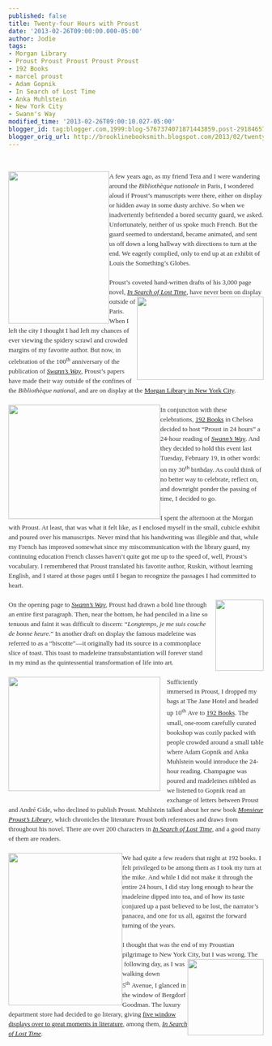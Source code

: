 ```yaml
---
published: false
title: Twenty-four Hours with Proust
date: '2013-02-26T09:00:00.000-05:00'
author: Jodie
tags:
- Morgan Library
- Proust Proust Proust Proust Proust
- 192 Books
- marcel proust
- Adam Gopnik
- In Search of Lost Time
- Anka Muhlstein
- New York City
- Swann's Way
modified_time: '2013-02-26T09:00:10.027-05:00'
blogger_id: tag:blogger.com,1999:blog-5767374071871443859.post-2918465776182542674
blogger_orig_url: http://brooklinebooksmith.blogspot.com/2013/02/twenty-four-hours-with-proust.html
---
```


<br /><div style="color: #333333; font-family: Georgia, 'Times New Roman', 'Bitstream Charter', Times, serif; font-size: 13px; line-height: 19px;"><a data-mce-href="http://globecornerbookstore.com/blogs/wp-content/uploads/2013/02/12749.jpg" href="http://globecornerbookstore.com/blogs/wp-content/uploads/2013/02/12749.jpg"><img alt="" class="alignleft size-medium wp-image-8879" data-mce-src="http://globecornerbookstore.com/blogs/wp-content/uploads/2013/02/12749-199x300.jpg" height="300" src="http://globecornerbookstore.com/blogs/wp-content/uploads/2013/02/12749-199x300.jpg" style="border: 0px; cursor: default; float: left;" title="12749" width="199" /></a>A few years ago, as my friend Tera and I were wandering around the&nbsp;<em>Bibliothèque nationale</em>&nbsp;in Paris, I wondered aloud if Proust’s manuscripts were there, either on display or hidden away in some dusty archive. So when we inadvertently befriended a bored security guard, we asked. Unfortunately, neither of us spoke much French. But the guard seemed to understand, became animated, and sent us off down a long hallway with directions to turn at the end. We eagerly complied, only to end up at an exhibit of Louis the Something’s Globes.</div><div style="color: #333333; font-family: Georgia, 'Times New Roman', 'Bitstream Charter', Times, serif; font-size: 13px; line-height: 19px;"><br /></div><div style="color: #333333; font-family: Georgia, 'Times New Roman', 'Bitstream Charter', Times, serif; font-size: 13px; line-height: 19px;">Proust’s coveted hand-written drafts of his 3,000 page novel,&nbsp;<a data-mce-href="http://www.brooklinebooksmith-shop.com/book/%5Bmodel%5D-340" href="http://www.brooklinebooksmith-shop.com/book/%5Bmodel%5D-340"><em>In Search of Lost Time</em></a>, have<a data-mce-href="http://globecornerbookstore.com/blogs/wp-content/uploads/2013/02/250px-MS_A_la_recherche_du_temps_perdu.jpg" href="http://globecornerbookstore.com/blogs/wp-content/uploads/2013/02/250px-MS_A_la_recherche_du_temps_perdu.jpg"><img alt="" class="alignright size-full wp-image-8876" data-mce-src="http://globecornerbookstore.com/blogs/wp-content/uploads/2013/02/250px-MS_A_la_recherche_du_temps_perdu.jpg" height="164" src="http://globecornerbookstore.com/blogs/wp-content/uploads/2013/02/250px-MS_A_la_recherche_du_temps_perdu.jpg" style="border: 0px; cursor: default; float: right;" title="250px-MS_A_la_recherche_du_temps_perdu" width="250" /></a>&nbsp;never been on display outside of Paris. When I left the city I thought I had left my chances of ever viewing the spidery scrawl and crowded margins of my favorite author. But now, in celebration of the 100<sup>th</sup>&nbsp;anniversary of the publication of&nbsp;<a data-mce-href="http://www.brooklinebooksmith-shop.com/book/%5Bmodel%5D-340" href="http://www.brooklinebooksmith-shop.com/book/%5Bmodel%5D-340"><em>Swann’s Way</em></a>, Proust’s papers have made their way outside of the confines of the&nbsp;<em>Bibliothèque national</em>, and are on display at the&nbsp;<a data-mce-href="http://www.themorgan.org/exhibitions/exhibition.asp?id=71" href="http://www.themorgan.org/exhibitions/exhibition.asp?id=71">Morgan Library in New York City</a>.</div><div style="color: #333333; font-family: Georgia, 'Times New Roman', 'Bitstream Charter', Times, serif; font-size: 13px; line-height: 19px;"><br /></div><div style="color: #333333; font-family: Georgia, 'Times New Roman', 'Bitstream Charter', Times, serif; font-size: 13px; line-height: 19px;"><a data-mce-href="http://globecornerbookstore.com/blogs/wp-content/uploads/2013/02/IMG_8348.jpg" href="http://globecornerbookstore.com/blogs/wp-content/uploads/2013/02/IMG_8348.jpg"><img alt="" class="alignleft size-medium wp-image-8857" data-mce-src="http://globecornerbookstore.com/blogs/wp-content/uploads/2013/02/IMG_8348-300x225.jpg" height="225" src="http://globecornerbookstore.com/blogs/wp-content/uploads/2013/02/IMG_8348-300x225.jpg" style="border: 0px; cursor: default; float: left;" title="IMG_8348" width="300" /></a>In conjunction with these celebrations,&nbsp;<a data-mce-href="http://www.192books.com/" href="http://www.192books.com/">192 Books</a>&nbsp;in Chelsea decided to host “Proust in 24 hours” a 24-hour reading of&nbsp;<a data-mce-href="http://www.brooklinebooksmith-shop.com/book/%5Bmodel%5D-340" href="http://www.brooklinebooksmith-shop.com/book/%5Bmodel%5D-340"><em>Swann’s Way</em></a>. And they decided to hold this event last Tuesday, February 19, in other words: on my 30<sup>th</sup>&nbsp;birthday. As could think of no better way to celebrate, reflect on, and downright ponder the passing of time, I decided to go.</div><div style="color: #333333; font-family: Georgia, 'Times New Roman', 'Bitstream Charter', Times, serif; font-size: 13px; line-height: 19px;"><br /></div><div style="color: #333333; font-family: Georgia, 'Times New Roman', 'Bitstream Charter', Times, serif; font-size: 13px; line-height: 19px;">I spent the afternoon at the Morgan with Proust. At least, that was what it felt like, as I enclosed myself in the small, cubicle exhibit and poured over his manuscripts. Never mind that his handwriting was illegible and that, while my French has improved somewhat since my miscommunication with the library guard, my continuing education French classes haven’t quite got me up to the speed of, well, Proust’s vocabulary. I remembered that Proust translated his favorite author, Ruskin, without learning English, and I stared at those pages until I began to recognize the passages I had committed to heart.</div><div style="color: #333333; font-family: Georgia, 'Times New Roman', 'Bitstream Charter', Times, serif; font-size: 13px; line-height: 19px;"><br /></div><div style="color: #333333; font-family: Georgia, 'Times New Roman', 'Bitstream Charter', Times, serif; font-size: 13px; line-height: 19px;"><a data-mce-href="http://globecornerbookstore.com/blogs/wp-content/uploads/2013/02/FC9781590515662.jpg" href="http://globecornerbookstore.com/blogs/wp-content/uploads/2013/02/FC9781590515662.jpg" style="clear: right; float: right; margin-bottom: 1em; margin-left: 1em;"><img alt="" class="alignright size-full wp-image-8871" data-mce-src="http://globecornerbookstore.com/blogs/wp-content/uploads/2013/02/FC9781590515662.jpg" height="140" src="http://globecornerbookstore.com/blogs/wp-content/uploads/2013/02/FC9781590515662.jpg" style="border: 0px; float: right;" title="FC9781590515662" width="95" /></a>On the opening page to&nbsp;<a data-mce-href="http://www.brooklinebooksmith-shop.com/book/%5Bmodel%5D-340" href="http://www.brooklinebooksmith-shop.com/book/%5Bmodel%5D-340"><em>Swann’s Way</em></a>, Proust had drawn a bold line through an entire first paragraph. Then, near the bottom, he had penciled in a line so tenuous and faint it was difficult to discern: “<em>Longtemps, je me suis couche de bonne heure</em>.” In another draft on display the famous madeleine was referred to as a “biscotte”—it originally had its source in a commonplace slice of toast. This toast to madeleine transubstantiation will forever stand in my mind as the quintessential transformation of life into art.</div><div style="color: #333333; font-family: Georgia, 'Times New Roman', 'Bitstream Charter', Times, serif; font-size: 13px; line-height: 19px;"><br /></div><div style="color: #333333; font-family: Georgia, 'Times New Roman', 'Bitstream Charter', Times, serif; font-size: 13px; line-height: 19px;"><a data-mce-href="http://globecornerbookstore.com/blogs/wp-content/uploads/2013/02/IMG_8346.jpg" href="http://globecornerbookstore.com/blogs/wp-content/uploads/2013/02/IMG_8346.jpg" style="clear: left; float: left; margin-bottom: 1em; margin-right: 1em;"><img alt="" class="alignleft size-medium wp-image-8858" data-mce-src="http://globecornerbookstore.com/blogs/wp-content/uploads/2013/02/IMG_8346-300x225.jpg" height="225" src="http://globecornerbookstore.com/blogs/wp-content/uploads/2013/02/IMG_8346-300x225.jpg" style="border: 0px; float: left;" title="IMG_8346" width="300" /></a></div><div style="color: #333333; font-family: Georgia, 'Times New Roman', 'Bitstream Charter', Times, serif; font-size: 13px; line-height: 19px;">Sufficiently immersed in Proust, I dropped my bags at The Jane Hotel and headed up 10<sup>th</sup>&nbsp;Ave to&nbsp;<a data-mce-href="http://www.192books.com/" href="http://www.192books.com/">192 Books</a>.&nbsp;The small, one-room&nbsp;carefully curated bookshop was cozily packed with people crowded around a small table where Adam Gopnik and Anka Muhlstein would introduce the 24-hour reading. Champagne was poured and&nbsp;madeleines nibbled as we listened to Gopnik read an exchange of letters between Proust and André Gide, who declined to publish Proust. Muhlstein talked about her new&nbsp;book&nbsp;<a data-mce-href="http://www.brooklinebooksmith-shop.com/book/9781590515662" href="http://www.brooklinebooksmith-shop.com/book/9781590515662" style="font-style: italic;">Monsieur Proust’s&nbsp;Library</a>, which&nbsp;chronicles the literature Proust both references and draws from throughout his novel. There are over 200 characters in&nbsp;<em><a data-mce-href="http://www.brooklinebooksmith-shop.com/book/%5Bmodel%5D-340" href="http://www.brooklinebooksmith-shop.com/book/%5Bmodel%5D-340">In Search of Lost Time</a>,</em>&nbsp;and a good many of them are readers.</div><div style="color: #333333; font-family: Georgia, 'Times New Roman', 'Bitstream Charter', Times, serif; font-size: 13px; line-height: 19px;"><br /></div><div style="color: #333333; font-family: Georgia, 'Times New Roman', 'Bitstream Charter', Times, serif; font-size: 13px; line-height: 19px;"><a data-mce-href="http://globecornerbookstore.com/blogs/wp-content/uploads/2013/02/IMG_8380.jpg" href="http://globecornerbookstore.com/blogs/wp-content/uploads/2013/02/IMG_8380.jpg"><img alt="" class="alignleft size-medium wp-image-8856" data-mce-src="http://globecornerbookstore.com/blogs/wp-content/uploads/2013/02/IMG_8380-225x300.jpg" height="300" src="http://globecornerbookstore.com/blogs/wp-content/uploads/2013/02/IMG_8380-225x300.jpg" style="border: 0px; cursor: default; float: left;" title="IMG_8380" width="225" /></a>We had quite a few readers that night at 192 books. I felt privileged to be among them as I took my turn at the mike. And while I did not make it through the entire 24 hours, I did stay long enough to hear the madeleine dipped into tea, and of how its taste conjured up a past believed to be lost, the narrator’s panacea, and one for us all, against the forward turning of the years.</div><div style="color: #333333; font-family: Georgia, 'Times New Roman', 'Bitstream Charter', Times, serif; font-size: 13px; line-height: 19px;"><br /></div><div style="color: #333333; font-family: Georgia, 'Times New Roman', 'Bitstream Charter', Times, serif; font-size: 13px; line-height: 19px;">I thought that was the end of my Proustian pilgrimage to New York City, but I was wrong. The<a data-mce-href="http://globecornerbookstore.com/blogs/wp-content/uploads/2013/02/IMG_8383.jpg" href="http://globecornerbookstore.com/blogs/wp-content/uploads/2013/02/IMG_8383.jpg"><img alt="" class="alignright size-thumbnail wp-image-8859" data-mce-src="http://globecornerbookstore.com/blogs/wp-content/uploads/2013/02/IMG_8383-150x150.jpg" height="150" src="http://globecornerbookstore.com/blogs/wp-content/uploads/2013/02/IMG_8383-150x150.jpg" style="border: 0px; cursor: default; float: right;" title="IMG_8383" width="150" /></a>&nbsp;following day, as I was walking down 5<sup>th</sup>&nbsp;Avenue, I glanced in the window of Bergdorf Goodman. The luxury department store had decided to go literary, giving&nbsp;<a data-mce-href="http://blog.bergdorfgoodman.com/windows/on-fifth-great-moments-in-literature#ad-image-4" href="http://blog.bergdorfgoodman.com/windows/on-fifth-great-moments-in-literature#ad-image-4">five window displays over to great moments in literature</a>, among them,&nbsp;<a data-mce-href="http://www.brooklinebooksmith-shop.com/book/%5Bmodel%5D-340" href="http://www.brooklinebooksmith-shop.com/book/%5Bmodel%5D-340"><em>In Search of Lost Time</em></a>.</div>